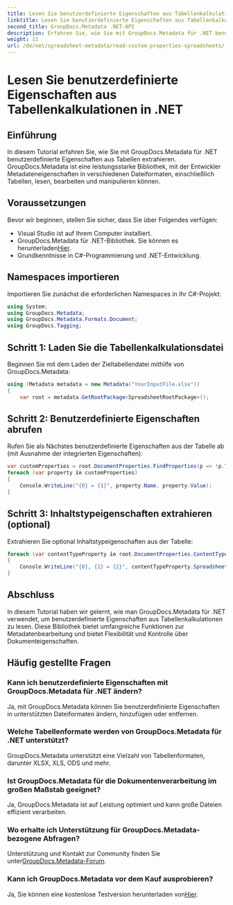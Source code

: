 ```yaml
---
title: Lesen Sie benutzerdefinierte Eigenschaften aus Tabellenkalkulationen in .NET
linktitle: Lesen Sie benutzerdefinierte Eigenschaften aus Tabellenkalkulationen in .NET
second_title: GroupDocs.Metadata .NET-API
description: Erfahren Sie, wie Sie mit GroupDocs.Metadata für .NET benutzerdefinierte Eigenschaften aus Tabellen extrahieren. Verbessern Sie die Metadatenbearbeitung in Ihren .NET-Anwendungen.
weight: 11
url: /de/net/spreadsheet-metadata/read-custom-properties-spreadsheets/
---
```


# Lesen Sie benutzerdefinierte Eigenschaften aus Tabellenkalkulationen in .NET

## Einführung
In diesem Tutorial erfahren Sie, wie Sie mit GroupDocs.Metadata für .NET benutzerdefinierte Eigenschaften aus Tabellen extrahieren. GroupDocs.Metadata ist eine leistungsstarke Bibliothek, mit der Entwickler Metadateneigenschaften in verschiedenen Dateiformaten, einschließlich Tabellen, lesen, bearbeiten und manipulieren können.
## Voraussetzungen
Bevor wir beginnen, stellen Sie sicher, dass Sie über Folgendes verfügen:
- Visual Studio ist auf Ihrem Computer installiert.
-  GroupDocs.Metadata für .NET-Bibliothek. Sie können es herunterladen[Hier](https://releases.groupdocs.com/metadata/net/).
- Grundkenntnisse in C#-Programmierung und .NET-Entwicklung.

## Namespaces importieren
Importieren Sie zunächst die erforderlichen Namespaces in Ihr C#-Projekt:
```csharp
using System;
using GroupDocs.Metadata;
using GroupDocs.Metadata.Formats.Document;
using GroupDocs.Tagging;
```
## Schritt 1: Laden Sie die Tabellenkalkulationsdatei
Beginnen Sie mit dem Laden der Zieltabellendatei mithilfe von GroupDocs.Metadata:
```csharp
using (Metadata metadata = new Metadata("YourInputFile.xlsx"))
{
    var root = metadata.GetRootPackage<SpreadsheetRootPackage>();
```
## Schritt 2: Benutzerdefinierte Eigenschaften abrufen
Rufen Sie als Nächstes benutzerdefinierte Eigenschaften aus der Tabelle ab (mit Ausnahme der integrierten Eigenschaften):
```csharp
var customProperties = root.DocumentProperties.FindProperties(p => !p.Tags.Contains(Tags.Document.BuiltIn));
foreach (var property in customProperties)
{
    Console.WriteLine("{0} = {1}", property.Name, property.Value);
}
```
## Schritt 3: Inhaltstypeigenschaften extrahieren (optional)
Extrahieren Sie optional Inhaltstypeigenschaften aus der Tabelle:
```csharp
foreach (var contentTypeProperty in root.DocumentProperties.ContentTypeProperties.ToList())
{
    Console.WriteLine("{0}, {1} = {2}", contentTypeProperty.SpreadsheetPropertyType, contentTypeProperty.Name, contentTypeProperty.SpreadsheetPropertyValue);
}
```

## Abschluss
In diesem Tutorial haben wir gelernt, wie man GroupDocs.Metadata für .NET verwendet, um benutzerdefinierte Eigenschaften aus Tabellenkalkulationen zu lesen. Diese Bibliothek bietet umfangreiche Funktionen zur Metadatenbearbeitung und bietet Flexibilität und Kontrolle über Dokumenteigenschaften.

## Häufig gestellte Fragen
### Kann ich benutzerdefinierte Eigenschaften mit GroupDocs.Metadata für .NET ändern?
Ja, mit GroupDocs.Metadata können Sie benutzerdefinierte Eigenschaften in unterstützten Dateiformaten ändern, hinzufügen oder entfernen.
### Welche Tabellenformate werden von GroupDocs.Metadata für .NET unterstützt?
GroupDocs.Metadata unterstützt eine Vielzahl von Tabellenformaten, darunter XLSX, XLS, ODS und mehr.
### Ist GroupDocs.Metadata für die Dokumentenverarbeitung im großen Maßstab geeignet?
Ja, GroupDocs.Metadata ist auf Leistung optimiert und kann große Dateien effizient verarbeiten.
### Wo erhalte ich Unterstützung für GroupDocs.Metadata-bezogene Abfragen?
 Unterstützung und Kontakt zur Community finden Sie unter[GroupDocs.Metadata-Forum](https://forum.groupdocs.com/c/metadata/14).
### Kann ich GroupDocs.Metadata vor dem Kauf ausprobieren?
 Ja, Sie können eine kostenlose Testversion herunterladen von[Hier](https://releases.groupdocs.com/).